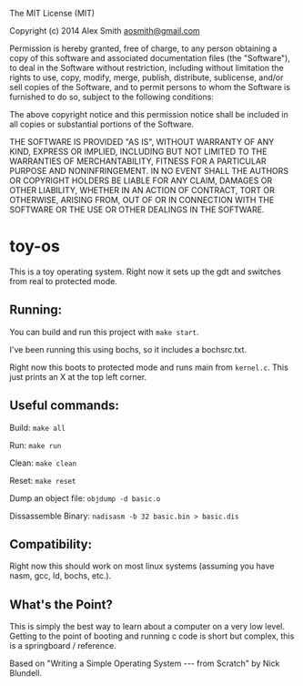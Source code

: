 
The MIT License (MIT)

Copyright (c) 2014 Alex Smith <aosmith@gmail.com>

Permission is hereby granted, free of charge, to any person obtaining a copy
of this software and associated documentation files (the "Software"), to deal
in the Software without restriction, including without limitation the rights
to use, copy, modify, merge, publish, distribute, sublicense, and/or sell
copies of the Software, and to permit persons to whom the Software is
furnished to do so, subject to the following conditions:

The above copyright notice and this permission notice shall be included in
all copies or substantial portions of the Software.

THE SOFTWARE IS PROVIDED "AS IS", WITHOUT WARRANTY OF ANY KIND, EXPRESS OR
IMPLIED, INCLUDING BUT NOT LIMITED TO THE WARRANTIES OF MERCHANTABILITY,
FITNESS FOR A PARTICULAR PURPOSE AND NONINFRINGEMENT. IN NO EVENT SHALL THE
AUTHORS OR COPYRIGHT HOLDERS BE LIABLE FOR ANY CLAIM, DAMAGES OR OTHER
LIABILITY, WHETHER IN AN ACTION OF CONTRACT, TORT OR OTHERWISE, ARISING FROM,
OUT OF OR IN CONNECTION WITH THE SOFTWARE OR THE USE OR OTHER DEALINGS IN
THE SOFTWARE.


toy-os
======
This is a toy operating system.  Right now it sets up the gdt and switches from real to protected mode.

Running:
--------
You can build and run this project with `make start`.

I've been running this using bochs, so it includes a bochsrc.txt.

Right now this boots to protected mode and runs main from `kernel.c`.  This just prints an X at the top left corner.

Useful commands:
----------------
Build:
`make all`

Run:
`make run`

Clean:
`make clean`

Reset:
`make reset`

Dump an object file:
`objdump -d basic.o`

Dissassemble Binary:
`nadisasm -b 32 basic.bin > basic.dis`

Compatibility:
--------------
Right now this should work on most linux systems (assuming you have nasm, gcc, ld, bochs, etc.).

What's the Point?
-----------------
This is simply the best way to learn about a computer on a very low level.  Getting to the point of booting and running c code is short but complex, this is a springboard / reference.




Based on "Writing a Simple Operating System --- from Scratch" by Nick Blundell.

